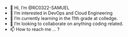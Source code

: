 - 👋 Hi, I’m @RC0322-SAMUEL
- 👀 I’m interested in DevOps and Cloud Engineering
- 🌱 I’m currently learning in the 11th grade at colledge.
- 💞️ I’m looking to collaborate on anything coding related.
- 📫 How to reach me ... ?

<!---
RC0322-SAMUEL/RC0322-SAMUEL is a ✨ special ✨ repository because its `README.md` (this file) appears on your GitHub profile.
You can click the Preview link to take a look at your changes.
--->
